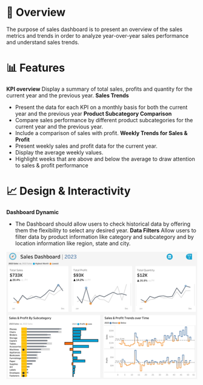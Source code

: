 # 📌 Overview 
The purpose of sales dashboard is to present an overview of the sales metrics and trends in order to analyze year-over-year sales performance and understand sales trends.
# 📊 Features
**KPI overview** 
Display a summary of total sales, profits and quantity for the current year and the previous year.
**Sales Trends**
 - Present the data for each KPI on a monthly basis for both the current year and the previous year
**Product Subcategory Comparison**
 - Compare sales performance by different product subcategories for the current year and the previous year.
 - Include a comparison of sales with profit.
**Weekly Trends for Sales & Profit**
 - Present weekly sales and profit data for the current year.
 - Display the average weekly values.
 - Highlight weeks that are above and below the average to draw attention to sales & profit performance
# 📈  Design & Interactivity 
**Dashboard Dynamic**
 - The Dashboard should allow users to check historical data by offering them the flexibility to select any desired year.
**Data Filters**
Allow users to filter data by product information like category and subcategory and by location information like region, state and city.

![Sales Dashboard Preview](preview/Sales%20Dashboard.png)

